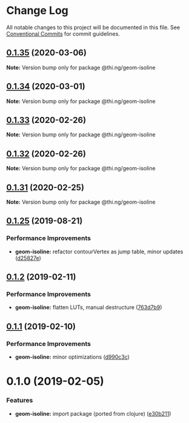 # Change Log

All notable changes to this project will be documented in this file.
See [Conventional Commits](https://conventionalcommits.org) for commit guidelines.

## [0.1.35](https://github.com/thi-ng/umbrella/compare/@thi.ng/geom-isoline@0.1.34...@thi.ng/geom-isoline@0.1.35) (2020-03-06)

**Note:** Version bump only for package @thi.ng/geom-isoline





## [0.1.34](https://github.com/thi-ng/umbrella/compare/@thi.ng/geom-isoline@0.1.33...@thi.ng/geom-isoline@0.1.34) (2020-03-01)

**Note:** Version bump only for package @thi.ng/geom-isoline





## [0.1.33](https://github.com/thi-ng/umbrella/compare/@thi.ng/geom-isoline@0.1.32...@thi.ng/geom-isoline@0.1.33) (2020-02-26)

**Note:** Version bump only for package @thi.ng/geom-isoline





## [0.1.32](https://github.com/thi-ng/umbrella/compare/@thi.ng/geom-isoline@0.1.31...@thi.ng/geom-isoline@0.1.32) (2020-02-26)

**Note:** Version bump only for package @thi.ng/geom-isoline





## [0.1.31](https://github.com/thi-ng/umbrella/compare/@thi.ng/geom-isoline@0.1.30...@thi.ng/geom-isoline@0.1.31) (2020-02-25)

**Note:** Version bump only for package @thi.ng/geom-isoline





## [0.1.25](https://github.com/thi-ng/umbrella/compare/@thi.ng/geom-isoline@0.1.24...@thi.ng/geom-isoline@0.1.25) (2019-08-21)

### Performance Improvements

* **geom-isoline:** refactor contourVertex as jump table, minor updates ([d25827e](https://github.com/thi-ng/umbrella/commit/d25827e))

## [0.1.2](https://github.com/thi-ng/umbrella/compare/@thi.ng/geom-isoline@0.1.1...@thi.ng/geom-isoline@0.1.2) (2019-02-11)

### Performance Improvements

* **geom-isoline:** flatten LUTs, manual destructure ([763d7b9](https://github.com/thi-ng/umbrella/commit/763d7b9))

## [0.1.1](https://github.com/thi-ng/umbrella/compare/@thi.ng/geom-isoline@0.1.0...@thi.ng/geom-isoline@0.1.1) (2019-02-10)

### Performance Improvements

* **geom-isoline:** minor optimizations ([d990c3c](https://github.com/thi-ng/umbrella/commit/d990c3c))

# 0.1.0 (2019-02-05)

### Features

* **geom-isoline:** import package (ported from clojure) ([e30b211](https://github.com/thi-ng/umbrella/commit/e30b211))
